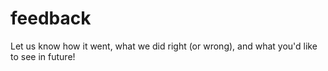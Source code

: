 # feedback
Let us know how it went, what we did right (or wrong), and what you'd like to see in future!
